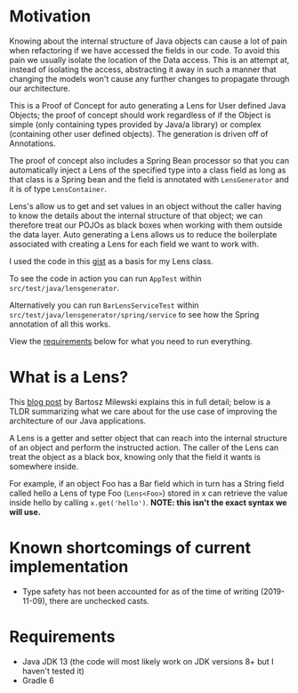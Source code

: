 # Motivation

Knowing about the internal structure of Java objects can cause a lot of pain when refactoring
if we have accessed the fields in our code. To avoid this pain we usually isolate the location
of the Data access. This is an attempt at, instead of isolating the access, abstracting it
away in such a manner that changing the models won't cause any further changes to propagate
through our architecture.

This is a Proof of Concept for auto generating a Lens for User defined Java Objects;
the proof of concept should work regardless of if the Object is simple (only containing
types provided by Java/a library) or complex (containing other user defined objects).
The generation is driven off of Annotations.

The proof of concept also includes a Spring Bean processor so that you can automatically inject
a Lens of the specified type into a class field as long as that class is a Spring bean and the
field is annotated with `LensGenerator` and it is of type `LensContainer`.

Lens's allow us to get and set values in an object without the caller having to know the
details about the internal structure of that object; we can therefore treat our POJOs as
black boxes when working with them outside the data layer. Auto generating a Lens 
allows us to reduce the boilerplate associated with creating a Lens for each field we 
want to work with.

I used the code in this [gist](https://gist.github.com/mathieuancelin/bb30a104c17037e34f0b) as
a basis for my Lens class.

To see the code in action you can run `AppTest` within `src/test/java/lensgenerator`.

Alternatively you can run `BarLensServiceTest` within `src/test/java/lensgenerator/spring/service`
to see how the Spring annotation of all this works.

View the [requirements](#Requirements) below for what you need to run everything.

# What is a Lens?

This [blog post](https://bartoszmilewski.com/category/lens/) by Bartosz Milewski explains
this in full detail; below is a TLDR summarizing what we care about for the use case
of improving the architecture of our Java applications.

A Lens is a getter and setter object that can reach into the internal structure of an
object and perform the instructed action. The caller of the Lens can treat the object
as a black box, knowing only that the field it wants is somewhere inside. 

For example, if an object Foo has a Bar field which in turn has a String field called hello
a Lens of type Foo (`Lens<Foo>`) stored in x can retrieve the value inside hello by calling
`x.get('hello')`. __NOTE: this isn't the exact syntax we will use.__  

# Known shortcomings of current implementation

- Type safety has not been accounted for as of the time of writing (2019-11-09), there are
unchecked casts.

# Requirements

- Java JDK 13 (the code will most likely work on JDK versions 8+ but I haven't tested it)
- Gradle 6